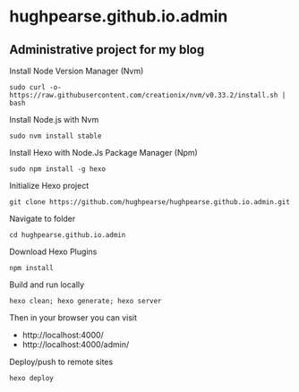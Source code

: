 # hughpearse.github.io.admin
## Administrative project for my blog

Install Node Version Manager (Nvm)

`sudo curl -o- https://raw.githubusercontent.com/creationix/nvm/v0.33.2/install.sh | bash`

Install Node.js with Nvm

`sudo nvm install stable`

Install Hexo with Node.Js Package Manager (Npm)

`sudo npm install -g hexo`

Initialize Hexo project

`git clone https://github.com/hughpearse/hughpearse.github.io.admin.git`

Navigate to folder

`cd hughpearse.github.io.admin`

Download Hexo Plugins

`npm install`

Build and run locally

`hexo clean; hexo generate; hexo server`

Then in your browser you can visit

* http://localhost:4000/
* http://localhost:4000/admin/

Deploy/push to remote sites

`hexo deploy`

